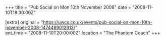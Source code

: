+++
title = "Pub Social on Mon 10th November 2008"
date = "2008-11-10T18:30:00Z"

[extra]
original = "https://uwcs.co.uk/events/pub-social-on-mon-10th-november-2008-1474489012913/"    
ent_time = "2008-11-10T20:00:00Z"
location = "The Phantom Coach"
+++



